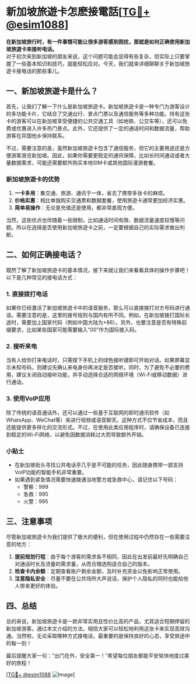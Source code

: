 # 新加坡旅遊卡怎麽接電話[[TG💪+ @esim1088](https://t.me/s/esim1088)]

**在新加坡旅行时，有一件事情可能让很多游客感到困扰，那就是如何正确使用新加坡旅遊卡来接听电话。**  
对于初次来到新加坡的朋友来说，这个问题可能会显得有些复杂，但实际上只要掌握了一些基本知识和技巧，就能轻松应对。今天，我们就来详细聊聊关于新加坡旅遊卡接电话的那些事儿。

## 一、新加坡旅遊卡是什么？

首先，让我们了解一下什么是新加坡旅遊卡。新加坡旅遊卡是一种专门为游客设计的多功能卡片，它结合了交通出行、景点门票以及通信服务等多种功能。持有这张卡的游客可以在新加坡享受便捷的公共交通工具（如地铁、公交车等），还可以免费或优惠进入许多热门景点。此外，它还提供了一定的通话时间和数据流量，帮助游客在异国他乡保持联系。

不过，需要注意的是，虽然新加坡旅遊卡包含了通信服务，但它的主要用途还是方便游客游览新加坡。因此，如果你需要更稳定的通讯保障，比如长时间通话或者大量数据需求，可能还需要额外购买本地SIM卡或其他国际漫游套餐。

### 新加坡旅遊卡的优势

1. **一卡多用**：集交通、旅游、通讯于一体，省去了携带多张卡的麻烦。
2. **价格实惠**：相比单独购买交通票和数据套餐，使用旅遊卡通常更加经济实惠。
3. **简单易操作**：无论是充值还是使用，都非常直观方便。

当然，这些优点也伴随着一些限制，比如通话时间有限、数据流量速度较慢等问题。所以在选择是否使用新加坡旅遊卡之前，一定要根据自己的实际需求做出判断。

## 二、如何正确接电话？

既然了解了新加坡旅遊卡的基本情况，接下来就让我们来看看具体的操作步骤吧！以下是几种常见的接电话方式：

### 1. 直接拨打电话

如果你已经激活了新加坡旅遊卡中的语音服务，那么可以直接拨打对方号码进行通话。需要注意的是，这里的拨号规则与国内有所不同。例如，在新加坡拨打国际长途时，需要加上国家代码（例如中国大陆为+86）。另外，也要注意是否有特殊前缀要求，比如某些国家可能需要输入“00”作为国际接入码。

### 2. 接听来电

当有人给你打来电话时，只需按下手机上的绿色接听键即可开始对话。如果屏幕显示未知号码，则建议先确认来电身份再决定是否接听。同时，为了避免不必要的费用，建议关闭自动接听功能，并手动选择合适的网络环境（Wi-Fi或移动数据）进行通话。

### 3. 使用VoIP应用

除了传统的语音通话外，还可以通过一些基于互联网的即时通讯软件（如WhatsApp、WeChat等）来进行视频或语音聊天。这种方式不仅节省成本，而且还能提供更多样化的交流形式。不过，在使用此类应用程序时，请确保设备已连接到稳定的Wi-Fi网络，以避免因数据消耗过大而导致额外开销。

### 小贴士

- 在新加坡街头寻找公共电话亭几乎是不可能的任务，因此随身携带一部支持VoIP功能的智能手机非常重要。
- 如果遇到紧急情况需要快速拨通当地警方或急救中心，请记住以下号码：
    - 警察：999
    - 急救：995
    - 火警：995

## 三、注意事项

尽管新加坡旅遊卡为我们提供了极大的便利，但在使用过程中仍然存在一些需要注意的地方：

1. **提前规划行程**：由于每个游客的需求各不相同，因此在出发前最好先明确自己对通话时长及流量的需求量，从而合理选购适合自己的版本。
2. **检查卡内余额**：定期查看账户剩余金额，及时补充资金以免影响正常使用。
3. **注意隐私安全**：尽量不要在公共场所大声说话，保护个人隐私的同时也能给他人带来更好的体验。

## 四、总结

总的来说，新加坡旅遊卡是一款非常实用且性价比高的产品，尤其适合短期停留的新加坡游客。通过本文介绍的方法，相信大家可以轻松地利用这张卡来实现高效沟通。当然啦，无论采取哪种方式接电话，最重要的是保持良好的心态，享受旅途中的每一刻！

最后提醒大家一句：“出门在外，安全第一！”希望每位朋友都能平安愉快地度过美好的旅程！

[[TG💪+ @esim1088](https://t.me/s/esim1088) ![Image](https://i.postimg.cc/4NQfJmqS/Snipaste-2025-05-13-00-14-12.png)]